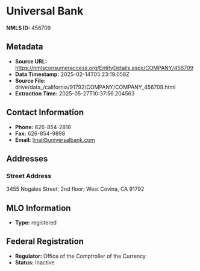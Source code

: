# Universal Bank

**NMLS ID:** 456709

## Metadata
- **Source URL:** https://nmlsconsumeraccess.org/EntityDetails.aspx/COMPANY/456709
- **Data Timestamp:** 2025-02-14T05:23:19.058Z
- **Source File:** drive/data_/california/91792/COMPANY/COMPANY_456709.html
- **Extraction Time:** 2025-05-27T10:37:56.204563

## Contact Information
- **Phone:** 626-854-2818
- **Fax:** 626-854-9898
- **Email:** linat@universalbank.com

## Addresses
### Street Address
3455 Nogales Street; 2nd floor; West Covina, CA 91792

## MLO Information
- **Type:** registered

## Federal Registration
- **Regulator:** Office of the Comptroller of the Currency
- **Status:** Inactive

